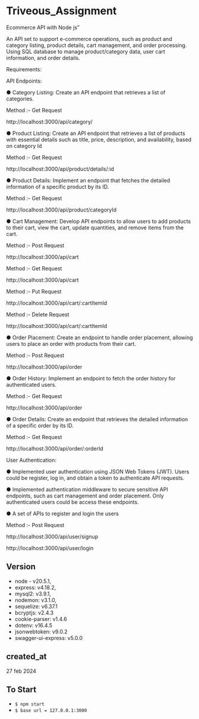# Triveous_Assignment 

Ecommerce API with Node js”

An API set to support e-commerce operations, such as product and category
listing, product details, cart management, and order processing. Using SQL
database to manage product/category data, user cart information, and order details.

Requirements:

API Endpoints:

● Category Listing: Create an API endpoint that retrieves a list of categories.

Method :- Get Request 

http://localhost:3000/api/category/ 

● Product Listing: Create an API endpoint that retrieves a list of products with
essential details such as title, price, description, and availability, based on
category Id

Method :- Get Request 

http://localhost:3000/api/product/details/:id

● Product Details: Implement an endpoint that fetches the detailed information of
a specific product by its ID.

Method :- Get Request

http://localhost:3000/api/product/categoryId 


● Cart Management: Develop API endpoints to allow users to add products to
their cart, view the cart, update quantities, and remove items from the cart.

Method :- Post Request

http://localhost:3000/api/cart 

Method :- Get Request

http://localhost:3000/api/cart  

Method :- Put Request

http://localhost:3000/api/cart/:cartItemId   

Method :- Delete Request

http://localhost:3000/api/cart/:cartItemId     

● Order Placement: Create an endpoint to handle order placement, allowing users
to place an order with products from their cart.

Method :- Post Request

http://localhost:3000/api/order

● Order History: Implement an endpoint to fetch the order history for
authenticated users.

Method :- Get Request

http://localhost:3000/api/order

● Order Details: Create an endpoint that retrieves the detailed information of a
specific order by its ID.

Method :- Get Request

http://localhost:3000/api/order/:orderId 

User Authentication:

● Implemented user authentication using JSON Web Tokens (JWT). Users could be
 register, log in, and obtain a token to authenticate API requests.
 
● Implemented authentication middleware to secure sensitive API endpoints, such as
 cart management and order placement. Only authenticated users could be
 access these endpoints.

● A set of APIs to register and login the users

Method :- Post Request

http://localhost:3000/api/user/signup 

http://localhost:3000/api/user/login

## Version

- node - v20.5.1,
- express: v4.18.2,
- mysql2: v3.9.1,
- nodemon: v3.1.0,
- sequelize: v6.37.1
- bcryptjs: v2.4.3
- cookie-parser: v1.4.6
- dotenv: v16.4.5
- jsonwebtoken: v9.0.2
- swagger-ui-express: v5.0.0

## created_at

27 feb 2024

## To Start

- `$ npm start`
- `$ base url = 127.0.0.1:3000`
